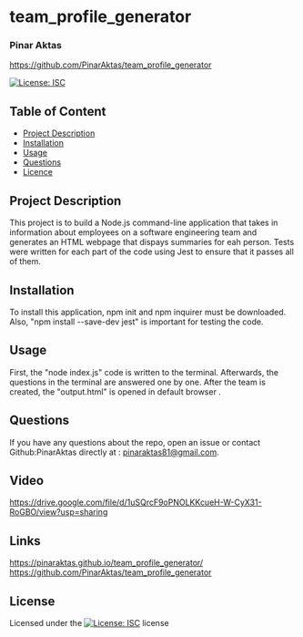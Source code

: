 # team_profile_generator
  
  ### Pinar Aktas
  https://github.com/PinarAktas/team_profile_generator

  [![License: ISC](https://img.shields.io/badge/License-ISC-blue.svg)](https://opensource.org/licenses/ISC)

  ## Table of Content
  - [Project Description](#description)
  - [Installation](#installation)
  - [Usage](#usage)
  - [Questions](#questions)
  - [Licence](#license)

  ## Project Description
  This project is to build a Node.js command-line application that takes in information about employees on a software engineering team and generates an HTML webpage that dispays summaries for eah person. Tests were written for each part of the code using Jest to ensure that it passes all of them.

  ## Installation
  To install this application, npm init and npm inquirer must be downloaded. Also, "npm install --save-dev jest" is important for testing the code.

  ## Usage
  First, the "node index.js" code is written to the terminal. Afterwards, the questions in the terminal are answered one by one. After the team is created, the "output.html" is opened in default browser .

  ## Questions

  If you have any questions about the repo, open an issue or contact Github:PinarAktas directly at : pinaraktas81@gmail.com.

  ## Video
  https://drive.google.com/file/d/1uSQrcF9oPNOLKKcueH-W-CyX31-RoGBO/view?usp=sharing

  ## Links

  https://pinaraktas.github.io/team_profile_generator/
  https://github.com/PinarAktas/team_profile_generator

  ## License
  Licensed under the [![License: ISC](https://img.shields.io/badge/License-ISC-blue.svg)](https://opensource.org/licenses/ISC) license


